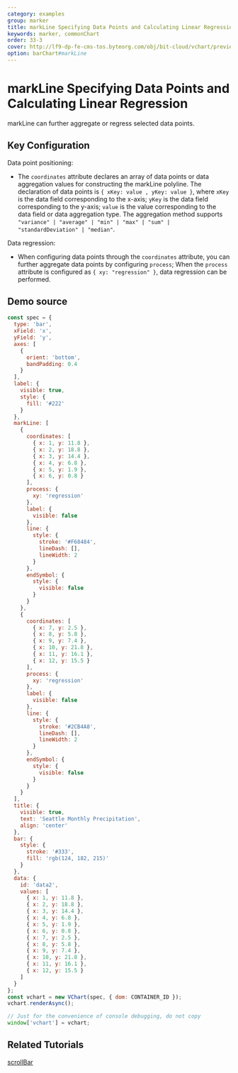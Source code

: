 ```yaml
---
category: examples
group: marker
title: markLine Specifying Data Points and Calculating Linear Regression
keywords: marker, commonChart
order: 33-3
cover: http://lf9-dp-fe-cms-tos.byteorg.com/obj/bit-cloud/vchart/preview/marker/mark-line-part-regression.png
option: barChart#markLine
---
```


# markLine Specifying Data Points and Calculating Linear Regression

markLine can further aggregate or regress selected data points.

## Key Configuration

Data point positioning:

- The `coordinates` attribute declares an array of data points or data aggregation values for constructing the markLine polyline. The declaration of data points is `{ xKey: value , yKey: value }`, where `xKey` is the data field corresponding to the x-axis; `yKey` is the data field corresponding to the y-axis; `value` is the value corresponding to the data field or data aggregation type. The aggregation method supports `"variance" | "average" | "min" | "max" | "sum" | "standardDeviation" | "median"`.

Data regression:

- When configuring data points through the `coordinates` attribute, you can further aggregate data points by configuring `process`; When the `process` attribute is configured as `{ xy: "regression" }`, data regression can be performed.

## Demo source

```javascript livedemo
const spec = {
  type: 'bar',
  xField: 'x',
  yField: 'y',
  axes: [
    {
      orient: 'bottom',
      bandPadding: 0.4
    }
  ],
  label: {
    visible: true,
    style: {
      fill: '#222'
    }
  },
  markLine: [
    {
      coordinates: [
        { x: 1, y: 11.8 },
        { x: 2, y: 18.8 },
        { x: 3, y: 14.4 },
        { x: 4, y: 6.8 },
        { x: 5, y: 1.9 },
        { x: 6, y: 0.8 }
      ],
      process: {
        xy: 'regression'
      },
      label: {
        visible: false
      },
      line: {
        style: {
          stroke: '#F68484',
          lineDash: [],
          lineWidth: 2
        }
      },
      endSymbol: {
        style: {
          visible: false
        }
      }
    },
    {
      coordinates: [
        { x: 7, y: 2.5 },
        { x: 8, y: 5.8 },
        { x: 9, y: 7.4 },
        { x: 10, y: 21.8 },
        { x: 11, y: 16.1 },
        { x: 12, y: 15.5 }
      ],
      process: {
        xy: 'regression'
      },
      label: {
        visible: false
      },
      line: {
        style: {
          stroke: '#2CB4A8',
          lineDash: [],
          lineWidth: 2
        }
      },
      endSymbol: {
        style: {
          visible: false
        }
      }
    }
  ],
  title: {
    visible: true,
    text: 'Seattle Monthly Precipitation',
    align: 'center'
  },
  bar: {
    style: {
      stroke: '#333',
      fill: 'rgb(124, 182, 215)'
    }
  },
  data: {
    id: 'data2',
    values: [
      { x: 1, y: 11.8 },
      { x: 2, y: 18.8 },
      { x: 3, y: 14.4 },
      { x: 4, y: 6.8 },
      { x: 5, y: 1.9 },
      { x: 6, y: 0.8 },
      { x: 7, y: 2.5 },
      { x: 8, y: 5.8 },
      { x: 9, y: 7.4 },
      { x: 10, y: 21.8 },
      { x: 11, y: 16.1 },
      { x: 12, y: 15.5 }
    ]
  }
};
const vchart = new VChart(spec, { dom: CONTAINER_ID });
vchart.renderAsync();

// Just for the convenience of console debugging, do not copy
window['vchart'] = vchart;
```

## Related Tutorials

[scrollBar](link)
